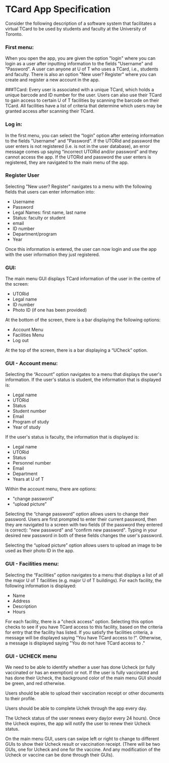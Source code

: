 # TCard App Specification

Consider the following description of a software system that facilitates a virtual TCard to be used by students and
faculty at the University of Toronto.

### First menu:
When you open the app, you are given the option "login" where you can login as a user after inputting information to the
fields "Username" and "Password". A user can anyone at U of T who uses a TCard, i.e., students and faculty. There is 
also an option "New user? Register" where you can create and register a new account in the app.

###TCard:
Every user is associated with a unique TCard, which holds a unique barcode and ID number for the user.
Users can also use their TCard to gain access to certain U of T facilities by scanning the barcode on their TCard.
All facilities have a list of criteria that determine which users may be granted access after scanning their TCard.

### Log in:
In the first menu, you can select the “login” option after entering information to the fields "Username" and "Password". If the UTORid and
password the user enters is not registered (i.e. is not in the user database), an error message comes up saying
“incorrect UTORid and/or password” and they cannot access the app. If the UTORid and password the user enters is
registered, they are navigated to the main menu of the app.

### Register User
Selecting "New user? Register" navigates to a menu with the following fields that users can enter information into:
- Username
- Password
- Legal Names: first name, last name
- Status: faculty or student
- email
- ID number
- Department/program
- Year

Once this information is entered, the user can now login and use the app with the user information they just registered.

### GUI:
The main menu GUI displays TCard information of the user in the centre of the screen:
- UTORid
- Legal name
- ID number
- Photo ID (if one has been provided)

At the bottom of the screen, there is a bar displaying the following options:
- Account Menu
- Facilities Menu
- Log out

At the top of the screen, there is a bar displaying a “UCheck” option.

### GUI - Account menu:
Selecting the “Account” option navigates to a menu that displays the user's information. If the user's status is student,
the information that is displayed is:
- Legal name
- UTORid
- Status
- Student number
- Email
- Program of study
- Year of study

If the user's status is faculty, the information that is displayed is:
- Legal name
- UTORid
- Status
- Personnel number
- Email
- Department
- Years at U of T

Within the account menu, there are options:
- "change password"
- “upload picture”

Selecting the “change password” option allows users to change their password. Users are first prompted to enter their 
current password, then they are navigated to a screen with two fields (if the password they entered is correct):
"new password" and "confirm new password". Typing in your desired new password in both of these fields changes the user's
password.

Selecting the “upload picture” option allows users to upload an image to be used as their photo ID in the app.

### GUI - Facilities menu:
Selecting the “Facilities” option navigates to a menu that displays a list of all the major U of T facilities (e.g.
major U of T buildings). For each facility, the following information is displayed:
- Name
- Address
- Description
- Hours

For each facility, there is a "check access" option. Selecting this option checks to see if you have TCard
access to this facility, based on the criteria for entry that the facility has listed. If you satisfy the facilities
criteria, a message will be displayed saying "You have TCard access to <facility name>!". Otherwise, a message is
displayed saying "You do not have TCard access to <facility name>."

### GUI - UCHECK menu
We need to be able to identify whether a user has done Ucheck (or fully vaccinated or has an exemption) or not. If the
user is fully vaccinated and has done their Ucheck, the background color of the main menu GUI should be green, and red
otherwise.

Users should be able to upload their vaccination receipt or other documents to their profile.

Users should be able to complete Uchek through the app every day.

The Ucheck status of the user renews every day(or every 24 hours). Once the Ucheck expires, the app will notify the user to renew their Ucheck status.

On the main menu GUI, users can swipe left or right to change to different GUIs to show their Ucheck result or 
vaccination receipt. (There will be two GUIs, one for Ucheck and one for the vaccine. And any modification of the 
Ucheck or vaccine can be done through their GUIs).

